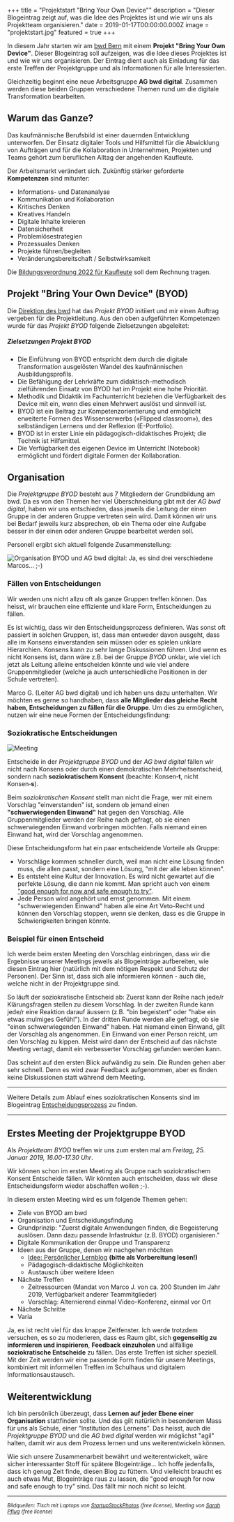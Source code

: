 +++
title = "Projektstart \"Bring Your Own Device\""
description = "Dieser Blogeintrag zeigt auf, was die Idee des Projektes ist und wie wir uns als Projektteam organisieren."
date = 2019-01-17T00:00:00.000Z
image = "projektstart.jpg"
featured = true
+++

In diesem Jahr starten wir am [bwd Bern](https://www.bwdbern.ch/) mit einem **Projekt "Bring Your Own Device"**. Dieser Blogeintrag soll aufzeigen, was die Idee dieses Projektes ist und wie wir uns organisieren. Der Eintrag dient auch als Einladung für das erste Treffen der Projektgruppe und als Informationen für alle Interessierten.

Gleichzeitig beginnt eine neue Arbeitsgruppe **AG bwd digital**. Zusammen werden diese beiden Gruppen verschiedene Themen rund um die digitale Transformation bearbeiten.

## Warum das Ganze?

Das kaufmännische Berufsbild ist einer dauernden Entwicklung unterworfen. Der Einsatz digitaler Tools und Hilfsmittel für die Abwicklung von Aufträgen und für die Kollaboration in Unternehmen, Projekten und Teams gehört zum beruflichen Alltag der angehenden Kaufleute.

Der Arbeitsmarkt verändert sich. Zukünftig stärker geforderte **Kompetenzen** sind mitunter:

- Informations- und Datenanalyse
- Kommunikation und Kollaboration
- Kritisches Denken
- Kreatives Handeln
- Digitale Inhalte kreieren
- Datensicherheit
- Problemlösestrategien
- Prozessuales Denken
- Projekte führen/begleiten
- Veränderungsbereitschaft / Selbstwirksamkeit

Die [Bildungsverordnung 2022 für Kaufleute](https://www.skkab.ch/de/kaufleute-2022) soll dem Rechnung tragen.

## Projekt "Bring Your Own Device" (BYOD)

Die [Direktion des bwd](https://www.bwdbern.ch/bwd/ueber-uns/direktion-bwd/) hat das _Projekt BYOD_ initiiert und mir einen Auftrag vergeben für die Projektleitung. Aus den oben aufgeführten Kompetenzen wurde für das _Projekt BYOD_ folgende Zielsetzungen abgeleitet:

<div class="card">
  <div class="card-body">
    <h5 class="card-title">Zielsetzungen Projekt BYOD</h5>
    <ul class="card-text">
      <li class="small">Die Einführung von BYOD entspricht dem durch die digitale Transformation ausgelösten Wandel des kaufmännischen Ausbildungsprofils.</li>
      <li class="small">Die Befähigung der Lehrkräfte zum didaktisch-methodisch zielführenden Einsatz von BYOD hat im Projekt eine hohe Priorität.</li>
      <li class="small">Methodik und Didaktik im Fachunterricht beziehen die Verfügbarkeit des Device mit ein, wenn dies einen Mehrwert auslöst und sinnvoll ist.</li>
      <li class="small">BYOD ist ein Beitrag zur Kompetenzorientierung und ermöglicht erweiterte Formen des Wissenserwerbs («Flipped classroom»), des selbständigen Lernens und der Reflexion (E-Portfolio).</li>
      <li class="small">BYOD ist in erster Linie ein pädagogisch-didaktisches Projekt; die Technik ist Hilfsmittel.</li>
      <li class="small">Die Verfügbarkeit des eigenen Device im Unterricht (Notebook) ermöglicht und fördert digitale Formen der Kollaboration.</li>
    </ul>
  </div>
</div>

## Organisation

Die _Projektgruppe BYOD_ besteht aus 7 Mitgliedern der Grundbildung am bwd. Da es von den Themen her viel Überschneidung gibt mit der _AG bwd digital_, haben wir uns entschieden, dass jeweils die Leitung der einen Gruppe in der anderen Gruppe vertreten sein wird. Damit können wir uns bei Bedarf jeweils kurz absprechen, ob ein Thema oder eine Aufgabe besser in der einen oder anderen Gruppe bearbeitet werden soll.

Personell ergibt sich aktuell folgende Zusammenstellung:

![Organisation BYOD und AG bwd digital: Ja, es sind drei verschiedene Marcos... ;-)](organisation.png)

### Fällen von Entscheidungen

Wir werden uns nicht allzu oft als ganze Gruppen treffen können. Das heisst, wir brauchen eine effiziente und klare Form, Entscheidungen zu fällen.

Es ist wichtig, dass wir den Entscheidungsprozess definieren. Was sonst oft passiert in solchen Gruppen, ist, dass man entweder davon ausgeht, dass alle im Konsens einverstanden sein müssen oder es spielen unklare Hierarchien. Konsens kann zu sehr lange Diskussionen führen. Und wenn es nicht Konsens ist, dann wäre z.B. bei der Gruppe _BYOD_ unklar, wie viel ich jetzt als Leitung alleine entscheiden könnte und wie viel andere Gruppenmitglieder (welche ja auch unterschiedliche Positionen in der Schule vertreten).

Marco G. (Leiter AG bwd digital) und ich haben uns dazu unterhalten. Wir möchten es gerne so handhaben, dass **alle Mitglieder das gleiche Recht haben, Entscheidungen zu fällen für die Gruppe**. Um dies zu ermöglichen, nutzen wir eine neue Formen der Entscheidungsfindung:

### Soziokratische Entscheidungen

![Meeting](meeting.jpg)

Entscheide in der _Projektgruppe BYOD_ und der _AG bwd digital_ fällen wir nicht nach Konsens oder durch einen demokratischen Mehrheitsentscheid, sondern nach **soziokratischem Konsent** (beachte: Konsen&#8209;**t**, nicht Konsen&#8209;**s**).

Beim _soziokratischen Konsent_ stellt man nicht die Frage, wer mit einem Vorschlag "einverstanden" ist, sondern ob jemand einen **"schwerwiegenden Einwand"** hat gegen den Vorschlag. Alle Gruppenmitglieder werden der Reihe nach gefragt, ob sie einen schwerwiegenden Einwand vorbringen möchten. Falls niemand einen Einwand hat, wird der Vorschlag angenommen.

Diese Entscheidungsform hat ein paar entscheidende Vorteile als Gruppe:

- Vorschläge kommen schneller durch, weil man nicht eine Lösung finden muss, die allen passt, sondern eine Lösung, "mit der alle leben können".
- Es entsteht eine Kultur der Innovation. Es wird nicht gewartet auf die perfekte Lösung, die dann nie kommt. Man spricht auch von einem ["good enough for now and safe enough to try"](https://medium.com/@almerudcaspian/good-enough-for-now-safe-enough-to-try-9dec91f0af07). 
- Jede Person wird angehört und ernst genommen. Mit einem "schwerwiegenden Einwand" haben alle eine Art Veto-Recht und können den Vorschlag stoppen, wenn sie denken, dass es die Gruppe in Schwierigkeiten bringen könnte.

### Beispiel für einen Entscheid

Ich werde beim ersten Meeting den Vorschlag einbringen, dass wir die Ergebnisse unserer Meetings jeweils als Blogeinträge aufbereiten, wie diesen Eintrag hier (natürlich mit dem nötigen Respekt und Schutz der Personen). Der Sinn ist, dass sich alle informieren können - auch die, welche nicht in der Projektgruppe sind.

So läuft der soziokratische Entscheid ab: Zuerst kann der Reihe nach jede/r Klärungsfragen stellen zu diesem Vorschlag. In der zweiten Runde kann jede/r eine Reaktion darauf äussern (z.B. "bin begeistert" oder "habe ein etwas mulmiges Gefühl"). In der dritten Runde werden alle gefragt, ob sie "einen schwerwiegenden Einwand" haben. Hat niemand einen Einwand, gilt der Vorschlag als angenommen. Ein Einwand von einer Person reicht, um den Vorschlag zu kippen. Meist wird dann der Entscheid auf das nächste Meeting vertagt, damit ein verbesserter Vorschlag gefunden werden kann.

Das scheint auf den ersten Blick aufwändig zu sein. Die Runden gehen aber sehr schnell. Denn es wird zwar Feedback aufgenommen, aber es finden keine Diskussionen statt während dem Meeting.

---

Weitere Details zum Ablauf eines soziokratischen Konsents sind im Blogeintrag [Entscheidungsprozess](/entscheidungsprozess/) zu finden.

---

## Erstes Meeting der Projektgruppe BYOD

Als *Projektteam BYOD* treffen wir uns zum ersten mal am *Freitag, 25. Januar 2019, 16.00-17.30 Uhr*.

Wir können schon im ersten Meeting als Gruppe nach soziokratischem Konsent Entscheide fällen. Wir könnten auch entscheiden, dass wir diese Entscheidungsform wieder abschaffen wollen ;-).

In diesem ersten Meeting wird es um folgende Themen gehen:

- Ziele von BYOD am bwd
- Organisation und Entscheidungsfindung
- Grundprinzip: "Zuerst digitale Anwendungen finden, die Begeisterung auslösen. Dann dazu passende Infastruktur (z.B. BYOD) organisieren."
- Digitale Kommunikation der Gruppe und Transparenz
- Ideen aus der Gruppe, denen wir nachgehen möchten
  - [Idee: Persönlicher Lernblog](/lernblog-idee/) **(bitte als Vorbereitung lesen!)**
  - Pädagogisch-didaktische Möglichkeiten
  - Austausch über weitere Ideen
- Nächste Treffen
  - Zeitressourcen (Mandat von Marco J. von ca. 200 Stunden im Jahr 2019, Verfügbarkeit anderer Teammitglieder)
  - Vorschlag: Alternierend einmal Video-Konferenz, einmal vor Ort
- Nächste Schritte
- Varia

Ja, es ist recht viel für das knappe Zeitfenster. Ich werde trotzdem versuchen, es so zu moderieren, dass es Raum gibt, sich **gegenseitig zu informieren und inspirieren**, **Feedback einzuholen** und allfällige **soziokratische Entscheide** zu fällen. Das erste Treffen ist sicher speziell. Mit der Zeit werden wir eine passende Form finden für unsere Meetings, kombiniert mit informellen Treffen im Schulhaus und digitalem Informationsaustausch.


## Weiterentwicklung

Ich bin persönlich überzeugt, dass **Lernen auf jeder Ebene einer Organisation** stattfinden sollte. Und das gilt natürlich in besonderem Mass für uns als Schule, einer "Institution des Lernens". Das heisst, auch die _Projektgruppe BYOD_ und die _AG bwd digital_ werden wir möglichst "agil" halten, damit wir aus dem Prozess lernen und uns weiterentwickeln können.

Wie sich unsere Zusammenarbeit bewährt und weiterentwickelt, wäre sicher interessanter Stoff für spätere Blogeinträge... Ich hoffe jedenfalls, dass ich genug Zeit finde, diesen Blog zu füttern. Und vielleicht braucht es auch etwas Mut, Blogeinträge raus zu lassen, die "good enough for now and safe enough to try" sind. Das fällt mir noch nicht so leicht.

---

<small><em>Bildquellen: Tisch mit Laptops von [StartupStockPhotos](https://pixabay.com/de/start-start-up-notizb%C3%BCcher-kreative-593296/) (free license), Meeting von [Sarah Pflug](https://burst.shopify.com/photos/business-meeting-with-large-team) (free license)</em></small>
